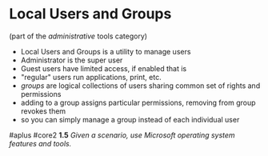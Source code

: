 # Local Users and Groups
(part of the *administrative* tools category)

- Local Users and Groups is a utility to manage users 
- Administrator is the super user
- Guest users have limited access, if enabled that is
- "regular" users run applications, print, etc.
- *groups* are logical collections of users sharing common set of rights and permissions
- adding to a group assigns particular permissions, removing from group revokes them
- so you can simply manage a group instead of each individual user

#aplus #core2 **1.5** *Given a scenario, use Microsoft operating system features and tools.* 

